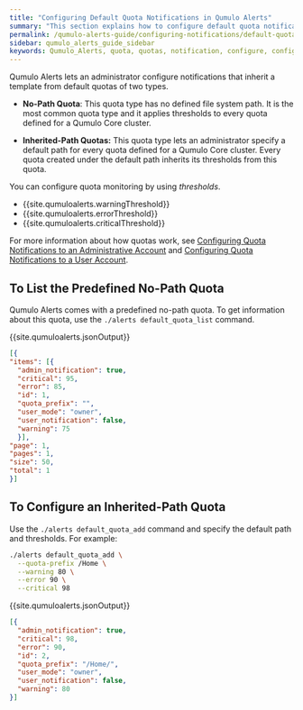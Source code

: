 ```yaml
---
title: "Configuring Default Quota Notifications in Qumulo Alerts"
summary: "This section explains how to configure default quota notifications in Qumulo Alerts."
permalink: /qumulo-alerts-guide/configuring-notifications/default-quotas.html
sidebar: qumulo_alerts_guide_sidebar
keywords: Qumulo_Alerts, quota, quotas, notification, configure, configuration, default
---
```


Qumulo Alerts lets an administrator configure notifications that inherit a template from default quotas of two types.

* **No-Path Quota**: This quota type has no defined file system path. It is the most common quota type and it applies thresholds to every quota defined for a Qumulo Core cluster.

* **Inherited-Path Quotas:** This quota type lets an administrator specify a default path for every quota defined for a Qumulo Core cluster. Every quota created under the default path inherits its thresholds from this quota.

You can configure quota monitoring by using _thresholds_.

* {{site.qumuloalerts.warningThreshold}}
* {{site.qumuloalerts.errorThreshold}}
* {{site.qumuloalerts.criticalThreshold}}

For more information about how quotas work, see [Configuring Quota Notifications to an Administrative Account](quotas-to-admins.html) and [Configuring Quota Notifications to a User Account](quotas-to-users.html).

## To List the Predefined No-Path Quota
Qumulo Alerts comes with a predefined no-path quota. To get information about this quota, use the `./alerts default_quota_list` command.

{{site.qumuloalerts.jsonOutput}}

```json
[{
"items": [{
  "admin_notification": true,
  "critical": 95,
  "error": 85,
  "id": 1,
  "quota_prefix": "",
  "user_mode": "owner",
  "user_notification": false,
  "warning": 75
  }],
"page": 1,
"pages": 1,
"size": 50,
"total": 1
}]

```

## To Configure an Inherited-Path Quota
Use the `./alerts default_quota_add` command and specify the default path and thresholds. For example:

```bash
./alerts default_quota_add \
  --quota-prefix /Home \
  --warning 80 \
  --error 90 \
  --critical 98
```

{{site.qumuloalerts.jsonOutput}}

```json
[{
  "admin_notification": true,
  "critical": 98,
  "error": 90,
  "id": 2,
  "quota_prefix": "/Home/",
  "user_mode": "owner",
  "user_notification": false,
  "warning": 80
}]
```

